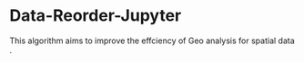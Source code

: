 # Data-Reorder-Jupyter

This algorithm aims to improve the effciency of Geo analysis for spatial data .
